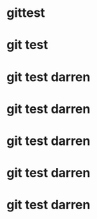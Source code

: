 # gittest
# git test
# git test darren
# git test darren
# git test darren
# git test darren
# git test darren
